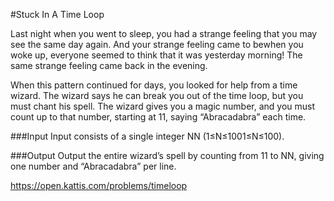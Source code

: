 #Stuck In A Time Loop

Last night when you went to sleep, you had a strange feeling that you may see the same day again. And your strange feeling came to bewhen you woke up, everyone seemed to think that it was yesterday morning! The same strange feeling came back in the evening.

When this pattern continued for days, you looked for help from a time wizard. The wizard says he can break you out of the time loop, but you must chant his spell. The wizard gives you a magic number, and you must count up to that number, starting at 11, saying “Abracadabra” each time.

###Input
Input consists of a single integer NN (1≤N≤1001≤N≤100).

###Output
Output the entire wizard’s spell by counting from 11 to NN, giving one number and “Abracadabra” per line.

https://open.kattis.com/problems/timeloop